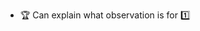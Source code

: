 * <span id="outcome-observation-introduction-one">:trophy: Can explain what observation is for :one:</span>
